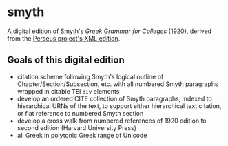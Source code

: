 # smyth

A digital edition of Smyth's *Greek Grammar for Colleges* (1920), derived from the [Perseus project's XML edition](http://www.perseus.tufts.edu/hopper/text?doc=Perseus%3atext%3a1999.04.0007).

## Goals of this digital edition ##


- citation scheme following Smyth's logical outline of Chapter/Section/Subsection, etc. with all numbered Smyth paragraphs wrapped in citable TEI `div` elements
- develop an ordered CITE collection of Smyth paragraphs, indexed to hierarchical URNs of the text, to support either hierarchical text citation, or flat reference to numbered Smyth section
- develop a cross walk from numbered references of 1920 edition to second edition (Harvard University Press)
- all Greek in polytonic Greek range of Unicode


